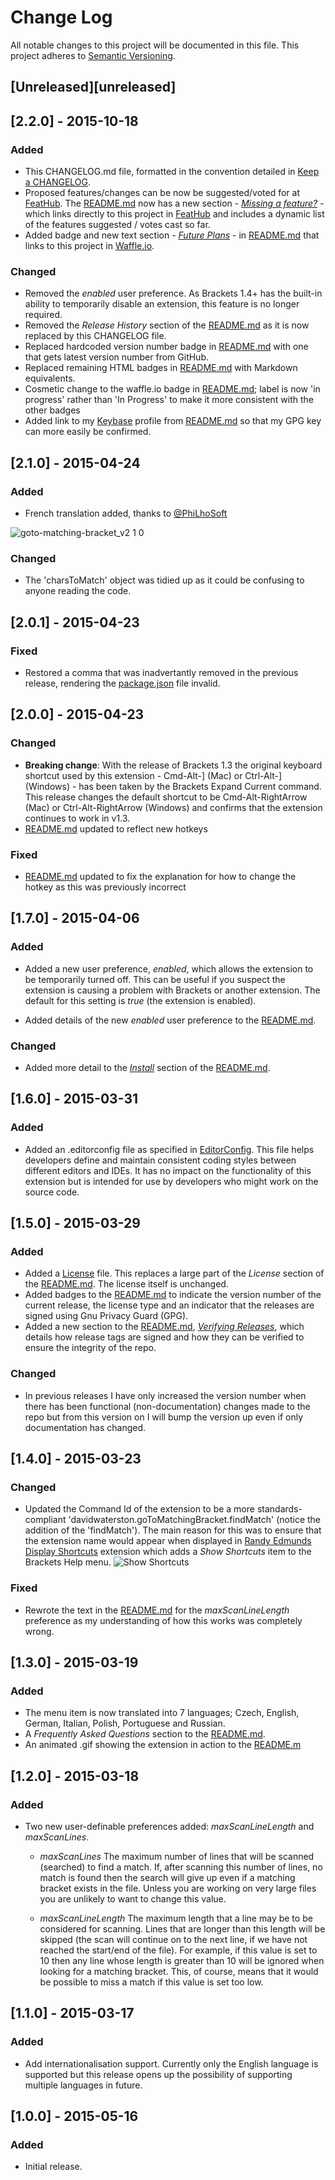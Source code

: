 # Change Log
All notable changes to this project will be documented in this file.
This project adheres to [Semantic Versioning](http://semver.org/).

## [Unreleased][unreleased]


## [2.2.0] - 2015-10-18
### Added
- This CHANGELOG.md file, formatted in the convention detailed in [Keep a CHANGELOG](http://keepachangelog.com).
- Proposed features/changes can be now be suggested/voted for at [FeatHub](http://feathub.com/davidwaterston/goto-matching-bracket). The [README.md](https://github.com/davidwaterston/goto-matching-bracket/blob/master/README.md) now has a new section - [_Missing a feature?_](https://github.com/davidwaterston/goto-matching-bracket#missing-a-feature) - which links directly to this project in [FeatHub](http://feathub.com/davidwaterston/goto-matching-bracket) and includes a dynamic list of the features suggested / votes cast so far.
- Added badge and new text section - [_Future Plans_](https://github.com/davidwaterston/goto-matching-bracket#future-plans) - in [README.md](https://github.com/davidwaterston/goto-matching-bracket/blob/master/README.md) that links to this project in [Waffle.io](https://waffle.io/davidwaterston/goto-matching-bracket).

### Changed
- Removed the _enabled_ user preference. As Brackets 1.4+ has the built-in ability to temporarily disable an extension, this feature is no longer required.
- Removed the _Release History_ section of the [README.md](https://github.com/davidwaterston/goto-matching-bracket/blob/master/README.md) as it is now replaced by this CHANGELOG file.
- Replaced hardcoded version number badge in [README.md](https://github.com/davidwaterston/goto-matching-bracket/blob/master/README.md) with one that gets latest version number from GitHub.
- Replaced remaining HTML badges in [README.md](https://github.com/davidwaterston/goto-matching-bracket/blob/master/README.md) with Markdown equivalents.
- Cosmetic change to the waffle.io badge in [README.md](https://github.com/davidwaterston/goto-matching-bracket/blob/master/README.md); label is now 'in progress' rather than 'In Progress' to make it more consistent with the other badges
- Added link to my [Keybase](https://keybase.io/davidwaterston) profile from [README.md](https://github.com/davidwaterston/goto-matching-bracket/blob/master/README.md) so that my GPG key can more easily be confirmed.


## [2.1.0] - 2015-04-24
### Added
- French translation added, thanks to [@PhiLhoSoft](https://github.com/PhiLhoSoft)

![goto-matching-bracket_v2 1 0](https://cloud.githubusercontent.com/assets/876545/7787797/9c254ae0-0216-11e5-8ea1-ac51d4da5752.png)

### Changed
- The 'charsToMatch' object was tidied up as it could be confusing to anyone reading the code.


## [2.0.1] - 2015-04-23

### Fixed
- Restored a comma that was inadvertantly removed in the previous release, rendering the [package.json](https://github.com/davidwaterston/goto-matching-bracket/blob/master/package.json) file invalid.


## [2.0.0] - 2015-04-23

### Changed
- __Breaking change__: With the release of Brackets 1.3 the original keyboard shortcut used by this extension - Cmd-Alt-] (Mac) or Ctrl-Alt-] (Windows) - has been taken by the Brackets Expand Current command. This release changes the default shortcut to be Cmd-Alt-RightArrow (Mac) or Ctrl-Alt-RightArrow (Windows) and confirms that the extension continues to work in v1.3.
- [README.md](https://github.com/davidwaterston/goto-matching-bracket/blob/master/README.md) updated to reflect new hotkeys

### Fixed
- [README.md](https://github.com/davidwaterston/goto-matching-bracket/blob/master/README.md) updated to fix the explanation for how to change the hotkey as this was previously incorrect


## [1.7.0] - 2015-04-06

### Added
- Added a new user preference, _enabled_, which allows the extension to be temporarily turned off. This can be useful if you suspect the extension is causing a problem with Brackets or another extension. The default for this setting is _true_ (the extension is enabled).

- Added details of the new _enabled_ user preference to the [README.md](https://github.com/davidwaterston/goto-matching-bracket/blob/master/README.md).

### Changed
- Added more detail to the [_Install_](https://github.com/davidwaterston/goto-matching-bracket#install) section of the [README.md](https://github.com/davidwaterston/goto-matching-bracket/blob/master/README.md).


## [1.6.0] - 2015-03-31

### Added
- Added an .editorconfig file as specified in [EditorConfig](http://editorconfig.org).
This file helps developers define and maintain consistent coding styles between different editors and IDEs. It has no impact on the functionality of this extension but is intended for use by developers who might work on the source code.

## [1.5.0] - 2015-03-29

### Added
- Added a [License](https://github.com/davidwaterston/goto-matching-bracket/blob/master/LICENSE) file. This replaces a large part of the _License_ section of the [README.md](https://github.com/davidwaterston/goto-matching-bracket/blob/master/README.md). The license itself is unchanged.
- Added badges to the [README.md](https://github.com/davidwaterston/goto-matching-bracket/blob/master/README.md) to indicate the version number of the current release, the license type and an indicator that the releases are signed using Gnu Privacy Guard (GPG).
- Added a new section to the [README.md](https://github.com/davidwaterston/goto-matching-bracket/blob/master/README.md), [_Verifying Releases_](https://github.com/davidwaterston/goto-matching-bracket#verifying-releases), which details how release tags are signed and how they can be verified to ensure the integrity of the repo.

### Changed
- In previous releases I have only increased the version number when there has been functional (non-documentation) changes made to the repo but from this version on I will bump the version up even if only documentation has changed.

## [1.4.0] - 2015-03-23

### Changed
- Updated the Command Id of the extension to be a more standards-compliant 'davidwaterston.goToMatchingBracket.findMatch' (notice the addition of the 'findMatch'). The main reason for this was to ensure that the extension name would appear when displayed in [Randy Edmunds](https://github.com/redmunds) [Display Shortcuts](https://github.com/redmunds/brackets-display-shortcuts) extension which adds a _Show Shortcuts_ item to the Brackets Help menu. ![Show Shortcuts](https://dvolvr.files.wordpress.com/2015/03/users_davidwaterston_library_application_support_brackets_extensions_user_davidwaterston_goto-matching-bracket_main_js__test2__e28094_brackets1.png "Show Shortcuts")

### Fixed
- Rewrote the text in the [README.md](https://github.com/davidwaterston/goto-matching-bracket/blob/master/README.md) for the _maxScanLineLength_ preference as my understanding of how this works was completely wrong.


## [1.3.0] - 2015-03-19

### Added
- The menu item is now translated into 7 languages; Czech, English, German, Italian, Polish, Portuguese and Russian.
- A _Frequently Asked Questions_ section to the [README.md](https://github.com/davidwaterston/goto-matching-bracket/blob/master/README.md#frequently-asked-questions).
- An animated .gif showing the extension in action to the [README.m](https://github.com/davidwaterston/goto-matching-bracket/blob/master/README.md)


## [1.2.0] - 2015-03-18

### Added
- Two new user-definable preferences added: _maxScanLineLength_ and _maxScanLines_.
  - _maxScanLines_
The maximum number of lines that will be scanned (searched) to find a match. If, after scanning this number of lines, no match is found then the search will give up even if a matching bracket exists in the file. Unless you are working on very large files you are unlikely to want to change this value.

  - _maxScanLineLength_
The maximum length that a line may be to be considered for scanning. Lines that are longer than this length will be skipped (the scan will continue on to the next line, if we have not reached the start/end of the file). For example, if this value is set to 10 then any line whose length is greater than 10 will be ignored when looking for a matching bracket. This, of course, means that it would be possible to miss a match if this value is set too low.


## [1.1.0] - 2015-03-17

### Added
- Add internationalisation support. Currently only the English language is supported but this release opens up the possibility of supporting multiple languages in future.


## [1.0.0] - 2015-05-16

### Added
- Initial release.
